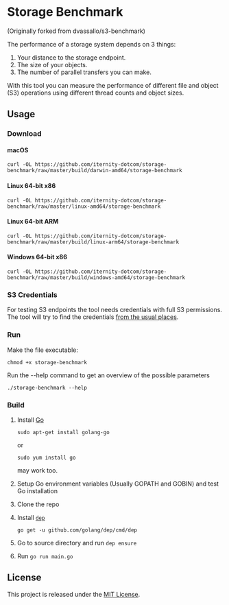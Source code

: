 # Storage Benchmark

(Originally forked from dvassallo/s3-benchmark)

The performance of a storage system depends on 3 things:
1. Your distance to the storage endpoint.
2. The size of your objects.
3. The number of parallel transfers you can make.

With this tool you can measure the performance of different file and object (S3) operations using different thread counts and object sizes.

## Usage

### Download

#### macOS
```
curl -OL https://github.com/iternity-dotcom/storage-benchmark/raw/master/build/darwin-amd64/storage-benchmark
```

#### Linux 64-bit x86

```
curl -OL https://github.com/iternity-dotcom/storage-benchmark/raw/master/linux-amd64/storage-benchmark
```

#### Linux 64-bit ARM

```
curl -OL https://github.com/iternity-dotcom/storage-benchmark/raw/master/build/linux-arm64/storage-benchmark
```

#### Windows 64-bit x86

```
curl -OL https://github.com/iternity-dotcom/storage-benchmark/raw/master/build/windows-amd64/storage-benchmark
```

### S3 Credentials

For testing S3 endpoints the tool needs credentials with full S3 permissions. The tool will try to find the credentials [from the usual places](https://aws.amazon.com/blogs/security/a-new-and-standardized-way-to-manage-credentials-in-the-aws-sdks/).

### Run

Make the file executable:

```
chmod +x storage-benchmark
```

Run the --help command to get an overview of the possible parameters
```
./storage-benchmark --help
```

### Build

1. Install [Go](https://golang.org/)
    ```
    sudo apt-get install golang-go
    ```
    or
    ```
    sudo yum install go
    ```
    may work too. 
    
2. Setup Go environment variables (Usually GOPATH and GOBIN) and test Go installation 
3. Clone the repo
4. Install [```dep```](https://golang.github.io/dep/) 
	```
	go get -u github.com/golang/dep/cmd/dep
	```
5. Go to source directory and run ```dep ensure```
6. Run ```go run main.go```

## License

This project is released under the [MIT License](LICENSE).
